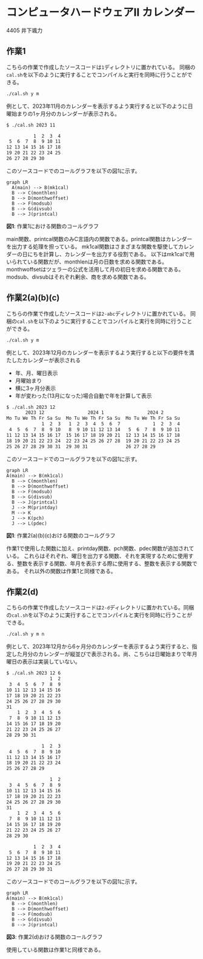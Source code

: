# コンピュータハードウェアII カレンダー

4405 井下颯力

## 作業1

こちらの作業で作成したソースコードは`1`ディレクトリに置かれている。
同梱の`cal.sh`を以下のように実行することでコンパイルと実行を同時に行うことができる。

```bash
./cal.sh y m
```

例として、2023年11月のカレンダーを表示するよう実行すると以下のように日曜始まりの1ヶ月分のカレンダーが表示される。

```bash
$ ./cal.sh 2023 11

          1  2  3  4
 5  6  7  8  9 10 11
12 13 14 15 16 17 18
19 20 21 22 23 24 25
26 27 28 29 30

```

このソースコードでのコールグラフを以下の図1に示す。

```mermaid
graph LR
  A(main) --> B(mk1cal)
  B --> C(monthlen)
  B --> D(monthwoffset)
  B --> F(modsub)
  B --> G(divsub)
  B --> J(printcal)
```

**図1**: 作業1における関数のコールグラフ

main関数、printcal関数のみC言語内の関数である。printcal関数はカレンダーを出力する処理を担っている。
mk1cal関数はさまざまな関数を駆使してカレンダーの日にちを計算し、カレンダーを出力する役割である。
以下はmk1calで用いられている関数だが、monthlenは月の日数を求める関数である。
monthwoffsetはツェラーの公式を活用して月の初日を求める関数である。
modsub、divsubはそれぞれ剰余、商を求める関数である。

## 作業2(a)(b)(c)

こちらの作業で作成したソースコードは`2-abc`ディレクトリに置かれている。
同梱の`cal.sh`を以下のように実行することでコンパイルと実行を同時に行うことができる。

```bash
./cal.sh y m
```

例として、2023年12月のカレンダーを表示するよう実行すると以下の要件を満たしたカレンダーが表示される

- 年、月、曜日表示
- 月曜始まり
- 横に3ヶ月分表示
- 年が変わった(13月になった)場合自動で年を計算して表示

```bash
$ ./cal.sh 2023 12
       2023 12                2024 1                2024 2
Mo Tu We Th Fr Sa Su  Mo Tu We Th Fr Sa Su  Mo Tu We Th Fr Sa Su
             1  2  3   1  2  3  4  5  6  7            1  2  3  4
 4  5  6  7  8  9 10   8  9 10 11 12 13 14   5  6  7  8  9 10 11
11 12 13 14 15 16 17  15 16 17 18 19 20 21  12 13 14 15 16 17 18
18 19 20 21 22 23 24  22 23 24 25 26 27 28  19 20 21 22 23 24 25
25 26 27 28 29 30 31  29 30 31              26 27 28 29
```

このソースコードでのコールグラフを以下の図1に示す。

```mermaid
graph LR
A(main) --> B(mk1cal)
  B --> C(monthlen)
  B --> D(monthwoffset)
  B --> F(modsub)
  B --> G(divsub)
  B --> J(printcal)
  J --> M(printday)
  M --> K
  J --> K(pch)
  J --> L(pdec)
```

**図1**: 作業2(a)(b)(c)おける関数のコールグラフ

作業1で使用した関数に加え、printday関数、pch関数、pdec関数が追加されている。
これらはそれぞれ、曜日を出力する関数、それを実現するために使用する、整数を表示する関数、年月を表示する際に使用する、整数を表示する関数である。
それ以外の関数は作業1と同様である。

## 作業2(d)

こちらの作業で作成したソースコードは`2-d`ディレクトリに置かれている。同梱の`cal.sh`を以下のように実行することでコンパイルと実行を同時に行うことができる。

```bash
./cal.sh y m n
```

例として、2023年12月から6ヶ月分のカレンダーを表示するよう実行すると、指定した月分のカレンダーが縦並びで表示される。尚、こちらは日曜始まりで年月曜日の表示は実装していない。

```bash
$ ./cal.sh 2023 12 6
                1  2
 3  4  5  6  7  8  9
10 11 12 13 14 15 16
17 18 19 20 21 22 23
24 25 26 27 28 29 30
31
    1  2  3  4  5  6
 7  8  9 10 11 12 13
14 15 16 17 18 19 20
21 22 23 24 25 26 27
28 29 30 31

             1  2  3
 4  5  6  7  8  9 10
11 12 13 14 15 16 17
18 19 20 21 22 23 24
25 26 27 28 29

                1  2
 3  4  5  6  7  8  9
10 11 12 13 14 15 16
17 18 19 20 21 22 23
24 25 26 27 28 29 30
31
    1  2  3  4  5  6
 7  8  9 10 11 12 13
14 15 16 17 18 19 20
21 22 23 24 25 26 27
28 29 30

          1  2  3  4
 5  6  7  8  9 10 11
12 13 14 15 16 17 18
19 20 21 22 23 24 25
26 27 28 29 30 31

```

このソースコードでのコールグラフを以下の図1に示す。

```mermaid
graph LR
A(main) --> B(mk1cal)
  B --> C(monthlen)
  B --> D(monthwoffset)
  B --> F(modsub)
  B --> G(divsub)
  B --> J(printcal)
```

**図3**: 作業2(d)おける関数のコールグラフ

使用している関数は作業1と同様である。
